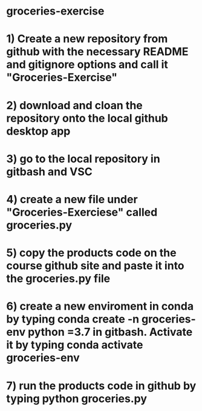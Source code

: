 # groceries-exercise
# 1) Create a new repository from github with the necessary README and gitignore options and call it "Groceries-Exercise"
# 2) download and cloan the repository onto the local github desktop app
# 3) go to the local repository in gitbash and VSC
# 4) create a new file under "Groceries-Exerciese" called groceries.py
# 5) copy the products code on the course github site and paste it into the groceries.py file
# 6) create a new enviroment in conda by typing conda create -n groceries-env python =3.7 in gitbash.  Activate it by typing conda activate groceries-env
# 7) run the products code in github by typing python groceries.py
